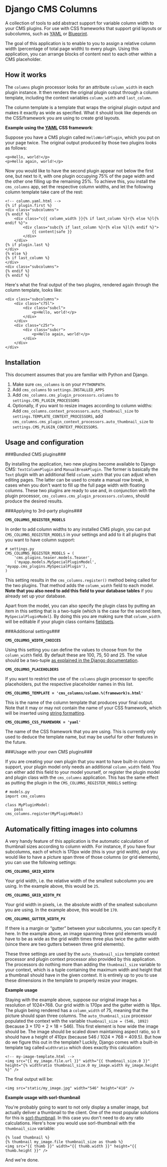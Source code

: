 Django CMS Columns
==================

A collection of tools to add abstract support for variable column width to your CMS plugins. For use with CSS frameworks that support grid layouts or subcolumns, such as [YAML](http://www.yaml.de/en/documentation/practice/subtemplates.html) or [Blueprint](http://www.blueprintcss.org/).

The goal of this application is to enable to you to assign a relative column width (percentage of total page width) to every plugin. Using this application, you can arrange blocks of content next to each other within a CMS placeholder.

How it works
------------

The `columns` plugin processor looks for an attribute `column_width` in each plugin instance. It then renders the original plugin output through a column template, including the context variables `column_width` and `last_column`. 

The column template is a template that wraps the original plugin output and makes it exactly as wide as specified. What it should look like depends on the CSS/framework you are using to create grid layouts.

__Example using the [YAML](http://www.yaml.de/en/documentation/practice/subtemplates.html) CSS framework__:

Suppose you have a CMS plugin called `HelloWorldPlugin`, which you put on your page twice. The original output produced by those two plugins looks as follows:

    <p>Hello, world!</p>
    <p>Hello again, world!</p>
    
Now you would like to have the second plugin appear not below the first one, but next to it, with one plugin occupying 75% of the page width and the other one filling up the remaining 25%. To achieve this, you install the `cms_columns` app, set the respective column widths, and let the following column template take care of the rest:  
    
    <!-- column.yaml.html -->
    {% if plugin.first %}
    <div class="subcolumns"> 
    {% endif %}
        <div class="c{{ column_width }}{% if last_column %}r{% else %}l{% endif %}">
            <div class="subc{% if last_column %}r{% else %}l{% endif %}">
                {{ content|safe }}
            </div>
        </div>
    {% if plugin.last %}
    </div>
    {% else %}
    {% if last_column %}
    </div>
    <div class="subcolumns">
    {% endif %}
    {% endif %}

Here's what the final output of the two plugins, rendered again through the column template, looks like:

    <div class="subcolumns"> 
        <div class="c75l">
            <div class="subcl">
                <p>Hello, world!</p>
            </div>
        </div>
        <div class="c25r">
            <div class="subcr">
                <p>Hello again, world!</p>
            </div>
        </div>
    </div>
 
Installation
------------

This document assumes that you are familiar with Python and Django.

1. Make sure `cms_columns` is on your `PYTHONPATH`.
2. Add `cms_columns` to `settings.INSTALLED_APPS`
3. Add `cms_columns.cms_plugin_processors.columns` to `settings.CMS_PLUGIN_PROCESSORS`
4. Optionally, if you want to resize images according to column widths:
Add `cms_columns.context_processors.auto_thumbnail_size` to `settings.TEMPLATE_CONTEXT_PROCESSORS`,
add `cms_columns.cms_plugin_context_processors.auto_thumbnail_size` to `settings.CMS_PLUGIN_CONTEXT_PROCESSORS`.

Usage and configuration
-----------------------

###Bundled CMS plugins###

By installing the application, two new plugins become available to Django CMS: `TextColumnPlugin` and `ManualBreakPlugin`. The former is basically the `Text` plugin with an additional field `column_width` that you can adjust when editing pages. The latter can be used to create a manual row break, in cases when you don't want to fill up the full page width with floating columns. These two plugins are ready to use and, in conjunction with the plugin processor, `cms_columns.cms_plugin_processors.columns`, should produce the desired results.

###Applying to 3rd-party plugins###

__`CMS_COLUMNS_REGISTER_MODELS`__

In order to add column widths to any installed CMS plugin, you can put `CMS_COLUMNS_REGISTER_MODELS` in your settings and add to it all plugins that you want to have column support:

    # settings.py
    CMS_COLUMNS_REGISTER_MODELS = (
        'cms.plugins.teaser.models.Teaser', 
        ('myapp.models.MySpecialPluginModel', 'myapp.cms_plugins.MySpecialPlugin'),
    )

This setting results in the `cms_columns.register()` method being called for the two plugins. That method adds the `column_width` field to each model. __Note that you also need to add this field to your database tables__ if you already set up your database.

Apart from the model, you can also specify the plugin class by putting an item in this setting that is a two-tuple (which is the case for the second item, `MySpecialPluginModel`). By doing this you are making sure that `column_width` will be editable if your plugin class contains [fieldsets](http://docs.djangoproject.com/en/dev/ref/contrib/admin/#django.contrib.admin.ModelAdmin.fieldsets). 


###Additional settings###

__`CMS_COLUMNS_WIDTH_CHOICES`__

Using this setting you can define the values to choose from for the `column_width` field. By default these are 100, 75, 50 and 25. The value should be a two-tuple [as explained in the Django documentation](http://www.djangoproject.com/documentation/models/choices/). 

__`CMS_COLUMNS_PLACEHOLDERS`__

If you want to restrict the use of the `columns` plugin processor to specific placeholders, put the  respective placeholder names in this list.

__`CMS_COLUMNS_TEMPLATE = 'cms_columns/column.%(framework)s.html'`__

This is the name of the column template that produces your final output. Note that it may or may not contain the name of your CSS framework, which will be inserted using [string formatting](http://docs.python.org/library/stdtypes.html#string-formatting-operations). 

__`CMS_COLUMNS_CSS_FRAMEWORK = 'yaml'`__

The name of the CSS framework that you are using. This is currently only used to deduce the template name, but may be useful for other features in the future.

###Usage with your own CMS plugins###

If you are creating your own plugin that you want to have built-in column support, your plugin model only needs an additional `column_width` field. You can either add this field to your model yourself, or register the plugin model and plugin class with the `cms_columns` application. This has the same effect as putting the plugin in the `CMS_COLUMNS_REGISTER_MODELS` setting:

    # models.py
    import cms_columns

    class MyPluginModel:
        pass
    cms_columns.register(MyPluginModel)

Automatically fitting images into columns 
-----------------------------------------

A very handy feature of this application is the automatic calculation of thumbnail sizes according to column width. For instance, if you have four subcolumns, each of which is 170px wide (this is your grid width), and you would like to have a picture span three of those columns (or grid elements), you can use the following settings:

__`CMS_COLUMNS_GRID_WIDTH`__

Your grid width, i.e. the relative width of the smallest subcolumn you are using. In the example above, this would be `25`.

__`CMS_COLUMNS_GRID_WIDTH_PX`__

Your grid width in pixels, i.e. the absolute width of the smallest subcolumn you are using. In the example above, this would be `170`.

__`CMS_COLUMNS_GUTTER_WIDTH_PX`__ 

If there is a margin or “gutter” between your subcolumns, you can specify it here. In the example above, an image spanning three grid elements would have to be as wide as the grid width times three plus twice the gutter width (since there are two gutters between three grid elements). 

These three settings are used by the `auto_thumbnail_size` template context processor and plugin context processor also provided by this application. The processors do nothing more than adding the `thumbnail_size` variable to your context, which is a tuple containing the maximum width and height that a thumbnail should have in the given context. It is entirely up to you to use these dimensions in the template to properly resize your images.

__Example usage__ 

Staying with the example above, suppose our original image has a resolution of 1024×768. Our grid width is 170px and the gutter width is 18px. The plugin being rendered has a `column_width` of 75, meaning that the picture should span three columns. The `auto_thumbnail_size` processor populated the context with the variable `thumbnail_size = (546, 1092)` (because 3 × 170 + 2 × 18 = 546). This first element is how wide the image should be. The image should be scaled down maintaining aspect ratio, so it should have a height of 410px (because 546 / 1024 × 768 = 409.5). But how do we figure this out in the template? Luckily, Django comes with a built-in template tag called `widthratio` which does exactly this calculation:

    <!-- my-image-template.html -->
    <img src="{{ my_image.file.url }}" width="{{ thumbnail_size.0 }}" height="{% widthratio thumbnail_size.0 my_image.width my_image.height %}" />
    
The final output will be:

    <img src="static/my_image.jpg" width="546" height="410" />
    
__Example usage with sorl-thumbnail__

You're probably going to want to not only display a smaller image, but actually deliver a thumbnail to the client. One of the most popular solutions for this is [sorl-thumbnail](http://thumbnail.sorl.net/docs/). In this case you don't need to do any ratio calculations. Here's how you would use sorl-thumbnail with the `thumbnail_size` variable: 

    {% load thumbnail %}
    {% thumbnail my_image.file thumbnail_size as thumb %}
    <img src="{{ thumb }}" width="{{ thumb.width }}" height="{{ thumb.height }}" />

And we're done.